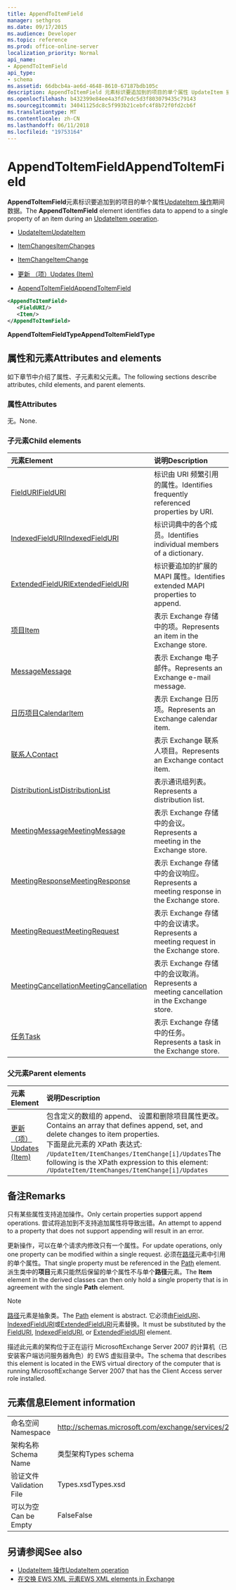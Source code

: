```yaml
---
title: AppendToItemField
manager: sethgros
ms.date: 09/17/2015
ms.audience: Developer
ms.topic: reference
ms.prod: office-online-server
localization_priority: Normal
api_name:
- AppendToItemField
api_type:
- schema
ms.assetid: 66dbcb4a-ae6d-4648-8610-67187bdb105c
description: AppendToItemField 元素标识要追加到的项目的单个属性 UpdateItem 操作期间数据。
ms.openlocfilehash: b432399e84ee4a3fd7edc5d3f803079435c79143
ms.sourcegitcommit: 34041125dc8c5f993b21cebfc4f8b72f0fd2cb6f
ms.translationtype: MT
ms.contentlocale: zh-CN
ms.lasthandoff: 06/11/2018
ms.locfileid: "19753164"
---
```

# <a name="appendtoitemfield"></a><span data-ttu-id="a91b6-103">AppendToItemField</span><span class="sxs-lookup"><span data-stu-id="a91b6-103">AppendToItemField</span></span>

<span data-ttu-id="a91b6-104">**AppendToItemField**元素标识要追加到的项目的单个属性[UpdateItem 操作](updateitem-operation.md)期间数据。</span><span class="sxs-lookup"><span data-stu-id="a91b6-104">The **AppendToItemField** element identifies data to append to a single property of an item during an [UpdateItem operation](updateitem-operation.md).</span></span>
  
- [<span data-ttu-id="a91b6-105">UpdateItem</span><span class="sxs-lookup"><span data-stu-id="a91b6-105">UpdateItem</span></span>](updateitem.md)
  
- [<span data-ttu-id="a91b6-106">ItemChanges</span><span class="sxs-lookup"><span data-stu-id="a91b6-106">ItemChanges</span></span>](itemchanges.md)
  
- [<span data-ttu-id="a91b6-107">ItemChange</span><span class="sxs-lookup"><span data-stu-id="a91b6-107">ItemChange</span></span>](itemchange.md)
  
- [<span data-ttu-id="a91b6-108">更新 （项）</span><span class="sxs-lookup"><span data-stu-id="a91b6-108">Updates (Item)</span></span>](updates-item.md)
  
- [<span data-ttu-id="a91b6-109">AppendToItemField</span><span class="sxs-lookup"><span data-stu-id="a91b6-109">AppendToItemField</span></span>](appendtoitemfield.md)
  
```xml
<AppendToItemField>
   <FieldURI/>
   <Item/>
</AppendToItemField>
```

 <span data-ttu-id="a91b6-110">**AppendToItemFieldType**</span><span class="sxs-lookup"><span data-stu-id="a91b6-110">**AppendToItemFieldType**</span></span>
## <a name="attributes-and-elements"></a><span data-ttu-id="a91b6-111">属性和元素</span><span class="sxs-lookup"><span data-stu-id="a91b6-111">Attributes and elements</span></span>

<span data-ttu-id="a91b6-112">如下章节中介绍了属性、子元素和父元素。</span><span class="sxs-lookup"><span data-stu-id="a91b6-112">The following sections describe attributes, child elements, and parent elements.</span></span>
  
### <a name="attributes"></a><span data-ttu-id="a91b6-113">属性</span><span class="sxs-lookup"><span data-stu-id="a91b6-113">Attributes</span></span>

<span data-ttu-id="a91b6-114">无。</span><span class="sxs-lookup"><span data-stu-id="a91b6-114">None.</span></span>
  
### <a name="child-elements"></a><span data-ttu-id="a91b6-115">子元素</span><span class="sxs-lookup"><span data-stu-id="a91b6-115">Child elements</span></span>

|<span data-ttu-id="a91b6-116">**元素**</span><span class="sxs-lookup"><span data-stu-id="a91b6-116">**Element**</span></span>|<span data-ttu-id="a91b6-117">**说明**</span><span class="sxs-lookup"><span data-stu-id="a91b6-117">**Description**</span></span>|
|:-----|:-----|
|[<span data-ttu-id="a91b6-118">FieldURI</span><span class="sxs-lookup"><span data-stu-id="a91b6-118">FieldURI</span></span>](fielduri.md) <br/> |<span data-ttu-id="a91b6-119">标识由 URI 频繁引用的属性。</span><span class="sxs-lookup"><span data-stu-id="a91b6-119">Identifies frequently referenced properties by URI.</span></span>  <br/> |
|[<span data-ttu-id="a91b6-120">IndexedFieldURI</span><span class="sxs-lookup"><span data-stu-id="a91b6-120">IndexedFieldURI</span></span>](indexedfielduri.md) <br/> |<span data-ttu-id="a91b6-121">标识词典中的各个成员。</span><span class="sxs-lookup"><span data-stu-id="a91b6-121">Identifies individual members of a dictionary.</span></span>  <br/> |
|[<span data-ttu-id="a91b6-122">ExtendedFieldURI</span><span class="sxs-lookup"><span data-stu-id="a91b6-122">ExtendedFieldURI</span></span>](extendedfielduri.md) <br/> |<span data-ttu-id="a91b6-123">标识要追加的扩展的 MAPI 属性。</span><span class="sxs-lookup"><span data-stu-id="a91b6-123">Identifies extended MAPI properties to append.</span></span>  <br/> |
|[<span data-ttu-id="a91b6-124">项目</span><span class="sxs-lookup"><span data-stu-id="a91b6-124">Item</span></span>](item.md) <br/> |<span data-ttu-id="a91b6-125">表示 Exchange 存储中的项。</span><span class="sxs-lookup"><span data-stu-id="a91b6-125">Represents an item in the Exchange store.</span></span>  <br/> |
|[<span data-ttu-id="a91b6-126">Message</span><span class="sxs-lookup"><span data-stu-id="a91b6-126">Message</span></span>](message-ex15websvcsotherref.md) <br/> |<span data-ttu-id="a91b6-127">表示 Exchange 电子邮件。</span><span class="sxs-lookup"><span data-stu-id="a91b6-127">Represents an Exchange e-mail message.</span></span>  <br/> |
|[<span data-ttu-id="a91b6-128">日历项目</span><span class="sxs-lookup"><span data-stu-id="a91b6-128">CalendarItem</span></span>](calendaritem.md) <br/> |<span data-ttu-id="a91b6-129">表示 Exchange 日历项。</span><span class="sxs-lookup"><span data-stu-id="a91b6-129">Represents an Exchange calendar item.</span></span>  <br/> |
|[<span data-ttu-id="a91b6-130">联系人</span><span class="sxs-lookup"><span data-stu-id="a91b6-130">Contact</span></span>](contact.md) <br/> |<span data-ttu-id="a91b6-131">表示 Exchange 联系人项目。</span><span class="sxs-lookup"><span data-stu-id="a91b6-131">Represents an Exchange contact item.</span></span>  <br/> |
|[<span data-ttu-id="a91b6-132">DistributionList</span><span class="sxs-lookup"><span data-stu-id="a91b6-132">DistributionList</span></span>](distributionlist.md) <br/> |<span data-ttu-id="a91b6-133">表示通讯组列表。</span><span class="sxs-lookup"><span data-stu-id="a91b6-133">Represents a distribution list.</span></span>  <br/> |
|[<span data-ttu-id="a91b6-134">MeetingMessage</span><span class="sxs-lookup"><span data-stu-id="a91b6-134">MeetingMessage</span></span>](meetingmessage.md) <br/> |<span data-ttu-id="a91b6-135">表示 Exchange 存储中的会议。</span><span class="sxs-lookup"><span data-stu-id="a91b6-135">Represents a meeting in the Exchange store.</span></span>  <br/> |
|[<span data-ttu-id="a91b6-136">MeetingResponse</span><span class="sxs-lookup"><span data-stu-id="a91b6-136">MeetingResponse</span></span>](meetingresponse.md) <br/> |<span data-ttu-id="a91b6-137">表示 Exchange 存储中的会议响应。</span><span class="sxs-lookup"><span data-stu-id="a91b6-137">Represents a meeting response in the Exchange store.</span></span>  <br/> |
|[<span data-ttu-id="a91b6-138">MeetingRequest</span><span class="sxs-lookup"><span data-stu-id="a91b6-138">MeetingRequest</span></span>](meetingrequest.md) <br/> |<span data-ttu-id="a91b6-139">表示 Exchange 存储中的会议请求。</span><span class="sxs-lookup"><span data-stu-id="a91b6-139">Represents a meeting request in the Exchange store.</span></span>  <br/> |
|[<span data-ttu-id="a91b6-140">MeetingCancellation</span><span class="sxs-lookup"><span data-stu-id="a91b6-140">MeetingCancellation</span></span>](meetingcancellation.md) <br/> |<span data-ttu-id="a91b6-141">表示 Exchange 存储中的会议取消。</span><span class="sxs-lookup"><span data-stu-id="a91b6-141">Represents a meeting cancellation in the Exchange store.</span></span>  <br/> |
|[<span data-ttu-id="a91b6-142">任务</span><span class="sxs-lookup"><span data-stu-id="a91b6-142">Task</span></span>](task.md) <br/> |<span data-ttu-id="a91b6-143">表示 Exchange 存储中的任务。</span><span class="sxs-lookup"><span data-stu-id="a91b6-143">Represents a task in the Exchange store.</span></span>  <br/> |
   
### <a name="parent-elements"></a><span data-ttu-id="a91b6-144">父元素</span><span class="sxs-lookup"><span data-stu-id="a91b6-144">Parent elements</span></span>

|<span data-ttu-id="a91b6-145">**元素**</span><span class="sxs-lookup"><span data-stu-id="a91b6-145">**Element**</span></span>|<span data-ttu-id="a91b6-146">**说明**</span><span class="sxs-lookup"><span data-stu-id="a91b6-146">**Description**</span></span>|
|:-----|:-----|
|[<span data-ttu-id="a91b6-147">更新 （项）</span><span class="sxs-lookup"><span data-stu-id="a91b6-147">Updates (Item)</span></span>](updates-item.md) <br/> |<span data-ttu-id="a91b6-148">包含定义的数组的 append、 设置和删除项目属性更改。</span><span class="sxs-lookup"><span data-stu-id="a91b6-148">Contains an array that defines append, set, and delete changes to item properties.</span></span>  <br/> <span data-ttu-id="a91b6-149">下面是此元素的 XPath 表达式:  `/UpdateItem/ItemChanges/ItemChange[i]/Updates`</span><span class="sxs-lookup"><span data-stu-id="a91b6-149">The following is the XPath expression to this element:  `/UpdateItem/ItemChanges/ItemChange[i]/Updates`</span></span> <br/> |
   
## <a name="remarks"></a><span data-ttu-id="a91b6-150">备注</span><span class="sxs-lookup"><span data-stu-id="a91b6-150">Remarks</span></span>

<span data-ttu-id="a91b6-151">只有某些属性支持追加操作。</span><span class="sxs-lookup"><span data-stu-id="a91b6-151">Only certain properties support append operations.</span></span> <span data-ttu-id="a91b6-152">尝试将追加到不支持追加属性将导致出错。</span><span class="sxs-lookup"><span data-stu-id="a91b6-152">An attempt to append to a property that does not support appending will result in an error.</span></span>
  
<span data-ttu-id="a91b6-153">更新操作，可以在单个请求内修改只有一个属性。</span><span class="sxs-lookup"><span data-stu-id="a91b6-153">For update operations, only one property can be modified within a single request.</span></span> <span data-ttu-id="a91b6-154">必须在[路径](path.md)元素中引用的单个属性。</span><span class="sxs-lookup"><span data-stu-id="a91b6-154">That single property must be referenced in the [Path](path.md) element.</span></span> <span data-ttu-id="a91b6-155">派生类中的**项目**元素只能然后保留的单个属性不与单个**路径**元素。</span><span class="sxs-lookup"><span data-stu-id="a91b6-155">The **Item** element in the derived classes can then only hold a single property that is in agreement with the single **Path** element.</span></span> 
  
> [!NOTE]
> <span data-ttu-id="a91b6-156">[路径](path.md)元素是抽象类。</span><span class="sxs-lookup"><span data-stu-id="a91b6-156">The [Path](path.md) element is abstract.</span></span> <span data-ttu-id="a91b6-157">它必须由[FieldURI](fielduri.md)、 [IndexedFieldURI](indexedfielduri.md)或[ExtendedFieldURI](extendedfielduri.md)元素替换。</span><span class="sxs-lookup"><span data-stu-id="a91b6-157">It must be substituted by the [FieldURI](fielduri.md), [IndexedFieldURI](indexedfielduri.md), or [ExtendedFieldURI](extendedfielduri.md) element.</span></span> 
  
<span data-ttu-id="a91b6-158">描述此元素的架构位于正在运行 MicrosoftExchange Server 2007 的计算机（已安装客户端访问服务器角色）的 EWS 虚拟目录中。</span><span class="sxs-lookup"><span data-stu-id="a91b6-158">The schema that describes this element is located in the EWS virtual directory of the computer that is running MicrosoftExchange Server 2007 that has the Client Access server role installed.</span></span>
  
## <a name="element-information"></a><span data-ttu-id="a91b6-159">元素信息</span><span class="sxs-lookup"><span data-stu-id="a91b6-159">Element information</span></span>

|||
|:-----|:-----|
|<span data-ttu-id="a91b6-160">命名空间</span><span class="sxs-lookup"><span data-stu-id="a91b6-160">Namespace</span></span>  <br/> |http://schemas.microsoft.com/exchange/services/2006/types  <br/> |
|<span data-ttu-id="a91b6-161">架构名称</span><span class="sxs-lookup"><span data-stu-id="a91b6-161">Schema Name</span></span>  <br/> |<span data-ttu-id="a91b6-162">类型架构</span><span class="sxs-lookup"><span data-stu-id="a91b6-162">Types schema</span></span>  <br/> |
|<span data-ttu-id="a91b6-163">验证文件</span><span class="sxs-lookup"><span data-stu-id="a91b6-163">Validation File</span></span>  <br/> |<span data-ttu-id="a91b6-164">Types.xsd</span><span class="sxs-lookup"><span data-stu-id="a91b6-164">Types.xsd</span></span>  <br/> |
|<span data-ttu-id="a91b6-165">可以为空</span><span class="sxs-lookup"><span data-stu-id="a91b6-165">Can be Empty</span></span>  <br/> |<span data-ttu-id="a91b6-166">False</span><span class="sxs-lookup"><span data-stu-id="a91b6-166">False</span></span>  <br/> |
   
## <a name="see-also"></a><span data-ttu-id="a91b6-167">另请参阅</span><span class="sxs-lookup"><span data-stu-id="a91b6-167">See also</span></span>

- [<span data-ttu-id="a91b6-168">UpdateItem 操作</span><span class="sxs-lookup"><span data-stu-id="a91b6-168">UpdateItem operation</span></span>](updateitem-operation.md)
- [<span data-ttu-id="a91b6-169">在交换 EWS XML 元素</span><span class="sxs-lookup"><span data-stu-id="a91b6-169">EWS XML elements in Exchange</span></span>](ews-xml-elements-in-exchange.md)

